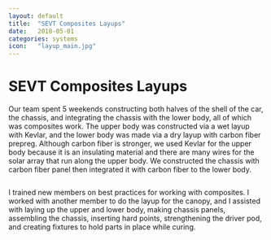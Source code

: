 ```yaml
---
layout: default
title:  "SEVT Composites Layups"
date:   2018-05-01
categories: systems
icon:	"layup_main.jpg"
---
```


<h1>SEVT Composites Layups</h1>

<p>Our team spent 5 weekends constructing both halves of the shell of the car, the chassis, and integrating the chassis with the lower body, all of which was composites work. The upper body was constructed via a wet layup with Kevlar, and the lower body was made via a dry layup with carbon fiber prepreg. Although carbon fiber is stronger, we used Kevlar for the upper body because it is an insulating material and there are many wires for the solar array that run along the upper body. We constructed the chassis with carbon fiber panel then integrated it with carbon fiber to the lower body.</p>

<div class="box alt">
<div class="row uniform">
<div class="12u$"><span class="image fit"><img src="{{ site.url }}{{ site.baseurl }}/images/sevt/top layup.jpg" alt="" /></span></div>
</div>
</div>

<p>​​​I trained new members on best practices for working with composites. I worked with another member to do the layup for the canopy, and I assisted with laying up the upper and lower body, making chassis panels, assembling the chassis, inserting hard points, strengthening the driver pod, and creating fixtures to hold parts in place while curing.</p>
